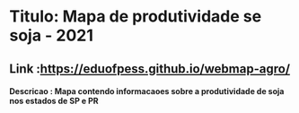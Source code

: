 # Titulo: Mapa de produtividade se soja - 2021
## Link :https://eduofpess.github.io/webmap-agro/
#### Descricao : Mapa contendo informacaoes sobre a produtividade de soja nos estados de SP e PR

